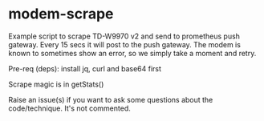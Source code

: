 # modem-scrape
Example script to scrape TD-W9970 v2 and send to prometheus push gateway.
Every 15 secs it will post to the push gateway.
The modem is known to sometimes show an error, so we simply take a moment and retry.

Pre-req (deps): install jq, curl and base64 first

Scrape magic is in getStats()

Raise an issue(s) if you want to ask some questions about the code/technique. It's not commented.
